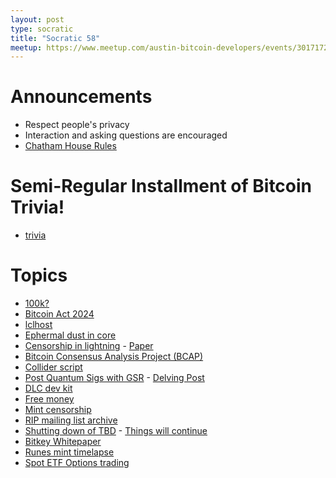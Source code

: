 ```yaml
---
layout: post
type: socratic
title: "Socratic 58"
meetup: https://www.meetup.com/austin-bitcoin-developers/events/301717250/?eventOrigin=group_upcoming_events
---
```


# Announcements

- Respect people's privacy
- Interaction and asking questions are encouraged
- [Chatham House Rules](https://www.chathamhouse.org/about-us/chatham-house-rule)

# Semi-Regular Installment of Bitcoin Trivia!

- [trivia](https://x.com/base58btc/status/1859625311014375784)

# Topics

- [100k?](https://bitbo.io)
- [Bitcoin Act 2024](https://x.com/TFTC21/status/1859636488281186736)
- [lclhost](https://lclhost.org/)
- [Ephermal dust in core](https://github.com/bitcoin/bitcoin/pull/30239)
- [Censorship in lightning](https://x.com/callebtc/status/1856679659523490046) - [Paper](https://drops.dagstuhl.de/entities/document/10.4230/LIPIcs.AFT.2024.12)
- [Bitcoin Consensus Analysis Project (BCAP)](https://x.com/moneyball/status/1854585339119341796)
- [Collider script](https://x.com/avihu28/status/1854570598439014807)
- [Post Quantum Sigs with GSR](https://x.com/n1ckler/status/1854552545084977320) - [Delving Post](https://delvingbitcoin.org/t/winternitz-one-time-signatures-contrasting-between-lisp-and-script/1255)
- [DLC dev kit](https://bennyb.dev/blog/dlcdevkit)
- [Free money](https://x.com/sanket1729/status/1851824134680170792)
- [Mint censorship](https://github.com/bitcoinlayers/bitcoinlayers/pull/164)
- [RIP mailing list archive](https://github.com/bitcoinops/bitcoinops.github.io/pull/2018)
- [Shutting down of TBD](https://s29.q4cdn.com/628966176/files/doc_financials/2024/q3/Shareholder_Letter_Block_3Q24.pdf) - [Things will continue](https://x.com/csuwildcat/status/1855074773933461885)
- [Bitkey Whitepaper](https://x.com/jesseposner/status/1852394646997217742)
- [Runes mint timelapse](https://x.com/mononautical/status/1851830349208363379)
- [Spot ETF Options trading](https://www.etf.com/sections/news/spot-bitcoin-etf-options-hit-market-price-surges)
